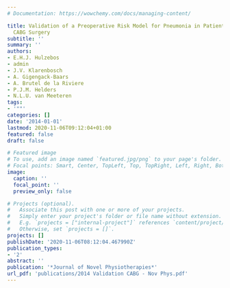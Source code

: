 ```yaml
---
# Documentation: https://wowchemy.com/docs/managing-content/

title: Validation of a Preoperative Risk Model for Pneumonia in Patients undergoing
  CABG Surgery
subtitle: ''
summary: ''
authors:
- E.H.J. Hulzebos
- admin
- J.V. Klarenbosch
- A. Gigengack-Baars
- A. Brutel de la Riviere
- P.J.M. Helders
- N.L.U. van Meeteren
tags:
- '""'
categories: []
date: '2014-01-01'
lastmod: 2020-11-06T09:12:04+01:00
featured: false
draft: false

# Featured image
# To use, add an image named `featured.jpg/png` to your page's folder.
# Focal points: Smart, Center, TopLeft, Top, TopRight, Left, Right, BottomLeft, Bottom, BottomRight.
image:
  caption: ''
  focal_point: ''
  preview_only: false

# Projects (optional).
#   Associate this post with one or more of your projects.
#   Simply enter your project's folder or file name without extension.
#   E.g. `projects = ["internal-project"]` references `content/project/deep-learning/index.md`.
#   Otherwise, set `projects = []`.
projects: []
publishDate: '2020-11-06T08:12:04.467990Z'
publication_types:
- '2'
abstract: ''
publication: '*Journal of Novel Physiotherapies*'
url_pdf: 'publications/2014 Validation CABG - Nov Phys.pdf'
---
```

